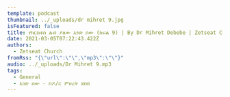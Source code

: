 ```yaml
---
template: podcast
thumbnail: ../_uploads/dr mihret 9.jpg
isFeatured: false
title: የክርስቶስ ልብ ያለው አንድ ሰው (ክፍል 9) | By Dr Mihret Debebe | Zetseat Church
date: 2021-03-05T07:22:43.422Z
authors:
  - Zetseat Church
fromRss: "{\"url\":\"\",\"mp3\":\"\"}"
audio: ../_uploads/Dr Mihret 9.mp3
tags:
  - General
  - አንድ ሰው - በዶ/ር ምሀረት ደበበ
---
```

